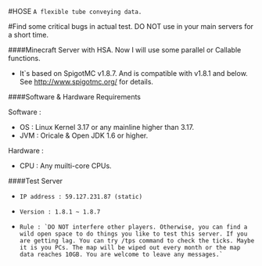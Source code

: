 #HOSE
`A flexible tube conveying data.`

#Find some critical bugs in actual test. DO NOT use in your main servers for a short time.

####Minecraft Server with HSA.
Now I will use some parallel or Callable functions.

*   It`s based on SpigotMC v1.8.7. And is compatible with v1.8.1 and below. See http://www.spigotmc.org/ for details.

####Software & Hardware Requirements

Software :
*   OS : Linux Kernel 3.17 or any mainline higher than 3.17.
*   JVM : Oricale & Open JDK 1.6 or higher.

Hardware :
*   CPU : Any muilti-core CPUs.

####Test Server
*     IP address : 59.127.231.87 (static)
*     Version : 1.8.1 ~ 1.8.7
*     Rule : `DO NOT interfere other players. Otherwise, you can find a wild open space to do things you like to test this server. If you are getting lag. You can try /tps command to check the ticks. Maybe it is you PCs. The map will be wiped out every month or the map data reaches 10GB. You are welcome to leave any messages.`     
